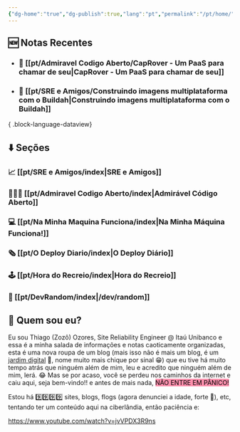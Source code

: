 ```yaml
---
{"dg-home":"true","dg-publish":true,"lang":"pt","permalink":"/pt/home/","tags":["gardenEntry"],"dgPassFrontmatter":true}
---
```


## 🆕 Notas Recentes

- ### 🔗 [[pt/Admiravel Codigo Aberto/CapRover - Um PaaS para chamar de seu\|CapRover - Um PaaS para chamar de seu]]
- ### 🔗 [[pt/SRE e Amigos/Construindo imagens multiplataforma com o Buildah\|Construindo imagens multiplataforma com o Buildah]]

{ .block-language-dataview}

## ⬇️ Seções

### 📈 [[pt/SRE e Amigos/index\|SRE e Amigos]]
### 🧑🏻‍💻 [[pt/Admiravel Codigo Aberto/index\|Admirável Código Aberto]]
### 💻 [[pt/Na Minha Maquina Funciona/index\|Na Minha Máquina Funciona!]]
### 🗞️ [[pt/O Deploy Diario/index\|O Deploy Diário]]
### 🕹️ [[pt/Hora do Recreio/index\|Hora do Recreio]]
### 🔀 [[pt/DevRandom/index\|/dev/random]]


## 👨 Quem sou eu?

Eu sou Thiago (Zozô) Ozores, Site Reliability Engineer @ Itaú Unibanco e essa é a minha salada de informações e notas caoticamente organizadas, esta é uma nova roupa de um blog (mais isso não é mais um blog, é um [jardim digital](https://joelhooks.com/digital-garden) 🏡, nome muito mais chique por sinal 😁) que eu tive há muito tempo atrás que ninguém além de mim, leu e acredito que ninguém além de mim, lerá. 😂
Mas se por acaso, você se perdeu nos caminhos da internet e caiu aqui, seja bem-vindo!! e antes de mais nada, <mark style="background: #FF5582A6;">NÃO ENTRE EM PÂNICO!</mark>

Estou há 9️⃣9️⃣9️⃣9️⃣ sites, blogs, flogs (agora denunciei a idade, forte 👴), etc, tentando ter um conteúdo aqui na ciberlândia, então paciência e:

https://www.youtube.com/watch?v=jvVPDX3R9ns